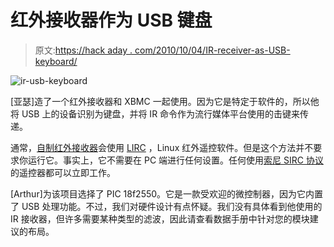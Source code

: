 # 红外接收器作为 USB 键盘

> 原文:[https://hack aday . com/2010/10/04/IR-receiver-as-USB-keyboard/](https://hackaday.com/2010/10/04/ir-receiver-as-usb-keyboard/)

![](../Images/401f11967efdc54569e611494f2751a0.png "ir-usb-keyboard")

[亚瑟]造了一个红外接收器和 XBMC 一起使用。因为它是特定于软件的，所以他将 USB 上的设备识别为键盘，并将 IR 命令作为流行媒体平台使用的击键来传递。

通常，[自制红外接收器](http://hackaday.com/2008/10/30/how-to-usb-remote-control-receiver/)会使用 [LIRC](http://www.lirc.org/) ，Linux 红外遥控软件。但是这个方法并不要求你运行它。事实上，它不需要在 PC 端进行任何设置。任何使用[索尼 SIRC 协议](http://www.sbprojects.com/knowledge/ir/sirc.htm)的遥控器都可以立即工作。

[Arthur]为该项目选择了 PIC 18f2550。它是一款受欢迎的微控制器，因为它内置了 USB 处理功能。不过，我们对硬件设计有点怀疑。我们没有具体看到他使用的 IR 接收器，但许多需要某种类型的滤波，因此请查看数据手册中针对您的模块建议的布局。